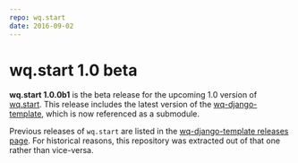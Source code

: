 ```yaml
---
repo: wq.start
date: 2016-09-02
---
```


# wq.start 1.0 beta

**wq.start 1.0.0b1** is the beta release for the upcoming 1.0 version of [wq.start](https://wq.io/docs/setup).  This release includes the latest version of the [wq-django-template](https://github.com/wq/wq-django-template), which is now referenced as a submodule.

Previous releases of `wq.start` are listed in the [wq-django-template releases page](https://github.com/wq/wq-django-template/releases).  For historical reasons, this repository was extracted out of that one rather than vice-versa.
